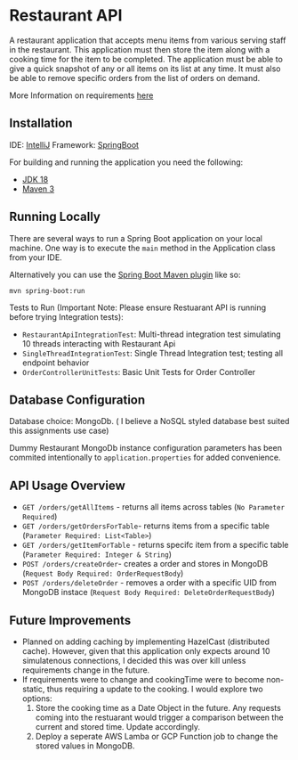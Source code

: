 # Restaurant API

A restaurant application that accepts menu items from various serving staff in the restaurant. This application must then store the item along with a cooking time for the item to be completed. The application must be able to give a quick snapshot of any or all items on its list at any time. It must also be able to remove specific orders from the list of orders on demand.

More Information on requirements [here](https://github.com/paidy/interview/blob/master/SimpleRestaurantApi.md)

## Installation

IDE: [IntelliJ](https://www.jetbrains.com/idea/)
Framework: [SpringBoot](https://spring.io/projects/spring-boot)

For building and running the application you need the following:
- [JDK 18](https://www.oracle.com/java/technologies/javase/jdk18-archive-downloads.html)
- [Maven 3](https://maven.apache.org)

## Running Locally
There are several ways to run a Spring Boot application on your local machine. One way is to execute the `main` method in the Application class from your IDE.

Alternatively you can use the [Spring Boot Maven plugin](https://docs.spring.io/spring-boot/docs/current/reference/html/build-tool-plugins-maven-plugin.html) like so:
```shell
mvn spring-boot:run
```

Tests to Run (Important Note: Please ensure Restuarant API is running before trying Integration tests):
- `RestaurantApiIntegrationTest`: Multi-thread integration test simulating 10 threads interacting with Restaurant Api
- `SingleThreadIntegrationTest`: Single Thread Integration test; testing all endpoint behavior
- `OrderControllerUnitTests`: Basic Unit Tests for Order Controller

## Database Configuration
Database choice: MongoDb. ( I believe a NoSQL styled database best suited this assignments use case)

Dummy Restaurant MongoDb instance configuration parameters has been commited intentionally to `application.properties` for added convenience.

## API Usage Overview
- `GET /orders/getAllItems` - returns all items across tables (`No Parameter Required`)
- `GET /orders/getOrdersForTable`- returns items from a specific table (`Parameter Required: List<Table>`)
- `GET /orders/getItemForTable` - returns specifc item from a specific table (`Parameter Required: Integer & String`)
- `POST /orders/createOrder`- creates a order and stores in MongoDB (`Request Body Required: OrderRequestBody`)
- `POST /orders/deleteOrder` - removes a order with a specific UID from MongoDB instace (`Request Body Required: DeleteOrderRequestBody`)

## Future Improvements
- Planned on adding caching by implementing HazelCast (distributed cache). However, given that this application only expects around 10 simulatenous connections, I decided this was over kill unless requirements change in the future.
- If requirements were to change and cookingTime were to become non-static, thus requiring a update to the cooking. I would explore two options: 
    1) Store the cooking time as a Date Object in the future. Any requests coming into the restuarant would trigger a comparison between the current and stored time. Update accordingly.
    2) Deploy a seperate AWS Lamba or GCP Function job to change the stored values in MongoDB.


